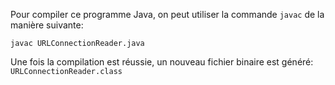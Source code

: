 Pour compiler ce programme Java, on peut utiliser la commande `javac` de la manière suivante:

`javac URLConnectionReader.java`

Une fois la compilation est réussie, un nouveau fichier binaire est généré: `URLConnectionReader.class`

